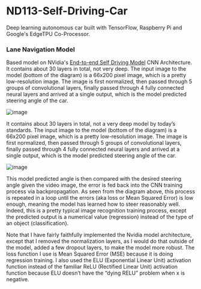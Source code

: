 # ND113-Self-Driving-Car
Deep learning autonomous car built with TensorFlow, Raspberry Pi and Google's EdgeTPU Co-Processor.

### Lane Navigation Model
Based model on NVidia's [End-to-end Self Driving Model](https://arxiv.org/abs/1604.07316) CNN Architecture. It contains about 30 layers in total, not very deep. The input image to the model (bottom of the diagram) is a 66x200 pixel image, which is a pretty low-resolution image. The image is first normalized, then passed through 5 groups of convolutional layers, finally passed through 4 fully connected neural layers and arrived at a single output, which is the model predicted steering angle of the car.

![image](https://user-images.githubusercontent.com/31896767/133016052-aaf9e0a5-6dda-4239-aab9-d4b98166bafe.png)

It contains about 30 layers in total, not a very deep model by today’s standards. The input image to the model (bottom of the diagram) is a 66x200 pixel image, which is a pretty low-resolution image. The image is first normalized, then passed through 5 groups of convolutional layers, finally passed through 4 fully connected neural layers and arrived at a single output, which is the model predicted steering angle of the car.

![image](https://user-images.githubusercontent.com/31896767/133016324-6c1cac0f-5cca-4456-a163-a8cb6d1e3218.png)

This model predicted angle is then compared with the desired steering angle given the video image, the error is fed back into the CNN training process via backpropagation. As seen from the diagram above, this process is repeated in a loop until the errors (aka loss or Mean Squared Error) is low enough, meaning the model has learned how to steer reasonably well. Indeed, this is a pretty typical image recognition training process, except the predicted output is a numerical value (regression) instead of the type of an object (classification).

Note that I have fairly faithfully implemented the Nvidia model architecture, except that I removed the normalization layers, as I would do that outside of the model, added a few dropout layers, to make the model more robust. The loss function I use is Mean Squared Error (MSE) because it is doing regression training. I also used the ELU (Exponential Linear Unit) activation function instead of the familiar ReLU (Rectified Linear Unit) activation function because ELU doesn’t have the “dying RELU” problem when x is negative.
